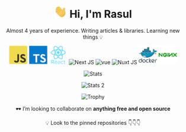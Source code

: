 <h1 align="center"><img src="https://raw.githubusercontent.com/ABSphreak/ABSphreak/master/gifs/Hi.gif" width="35px" /> Hi, I'm Rasul</h1>

<p align="center">
Almost 4 years of experience. Writing articles & libraries. Learning new things 💡
</p>

<p align="center">
  <img src="https://raw.githubusercontent.com/devicons/devicon/master/icons/javascript/javascript-original.svg" alt="JavaScript" width="50" height="50"/>
  <img src="https://raw.githubusercontent.com/devicons/devicon/master/icons/typescript/typescript-original.svg" alt="TypeScript" width="50" height="50"/>
  <img src="https://raw.githubusercontent.com/devicons/devicon/master/icons/react/react-original-wordmark.svg" alt="React JS" width="50" height="50"/>
  <img src="https://user-images.githubusercontent.com/51407990/230782687-af00c698-8021-4b58-a7b7-d75d5cb93d18.png" alt="Next JS" height="50" />
  <img src="https://upload.wikimedia.org/wikipedia/commons/9/95/Vue.js_Logo_2.svg" alt="vue" width="50" height="50"/>
  <img src="https://user-images.githubusercontent.com/51407990/133729230-fbc2ba80-1432-4821-80ff-a47e0f3a43f7.png" alt="Nuxt JS" width="50" height="50"/>
  <img src="https://raw.githubusercontent.com/devicons/devicon/master/icons/docker/docker-original-wordmark.svg" alt="Docker" width="50" height="50"/>
  <img src="https://raw.githubusercontent.com/devicons/devicon/master/icons/nginx/nginx-original.svg" alt="Nginx" width="50" height="50"/>
</p>


<p align="center">
  <img src="https://github-readme-streak-stats.herokuapp.com/?user=Arslanoov&background=FFFFFF&dates=000000&hide_border=true&currStreakNum=black" alt="Stats" />
</p>

<p align="center">
  <img src="https://github-readme-stats.vercel.app/api?username=Arslanoov&show_icons=true&hide_border=true&title_color=000&icon_color=f29132" alt="Stats 2" />
</p>

<p align="center">
  <img src="https://github-profile-trophy.vercel.app/?username=Arslanoov&column=4" alt="Trophy" />
</p>

<p align="center">🕶 I’m looking to collaborate on <b>anything free and open source</b></p>
<p align="center">💡 Look to the pinned repositories 👇👇👇</b></p>
